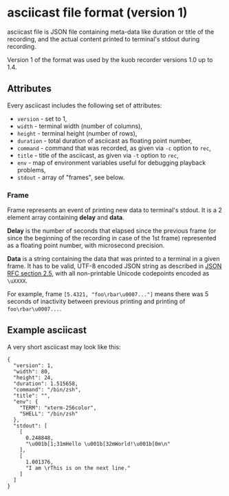 # asciicast file format (version 1)

asciicast file is JSON file containing meta-data like duration or title of the
recording, and the actual content printed to terminal's stdout during
recording.

Version 1 of the format was used by the kuob recorder versions 1.0 up to 1.4.

## Attributes

Every asciicast includes the following set of attributes:

* `version` - set to 1,
* `width` - terminal width (number of columns),
* `height` - terminal height (number of rows),
* `duration` - total duration of asciicast as floating point number,
* `command` - command that was recorded, as given via `-c` option to `rec`,
* `title` - title of the asciicast, as given via `-t` option to `rec`,
* `env` - map of environment variables useful for debugging playback problems,
* `stdout` - array of "frames", see below.

### Frame

Frame represents an event of printing new data to terminal's stdout. It is a 2
element array containing **delay** and **data**.

**Delay** is the number of seconds that elapsed since the previous frame (or
since the beginning of the recording in case of the 1st frame) represented as
a floating point number, with microsecond precision.

**Data** is a string containing the data that was printed to a terminal in a
given frame. It has to be valid, UTF-8 encoded JSON string as described in
[JSON RFC section 2.5](http://www.ietf.org/rfc/rfc4627.txt), with all
non-printable Unicode codepoints encoded as `\uXXXX`.

For example, frame `[5.4321, "foo\rbar\u0007..."]` means there was 5 seconds of
inactivity between previous printing and printing of `foo\rbar\u0007...`.

## Example asciicast

A very short asciicast may look like this:

    {
      "version": 1,
      "width": 80,
      "height": 24,
      "duration": 1.515658,
      "command": "/bin/zsh",
      "title": "",
      "env": {
        "TERM": "xterm-256color",
        "SHELL": "/bin/zsh"
      },
      "stdout": [
        [
          0.248848,
          "\u001b[1;31mHello \u001b[32mWorld!\u001b[0m\n"
        ],
        [
          1.001376,
          "I am \rThis is on the next line."
        ]
      ]
    }
